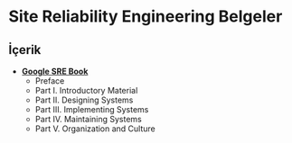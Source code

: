 # Site Reliability Engineering Belgeler



## İçerik 

- [**Google SRE Book**](distributed_systems/site_reliability_engineer/google_sre_book.md)
  - Preface
  - Part I. Introductory Material
  - Part II. Designing Systems
  - Part III. Implementing Systems
  - Part IV. Maintaining Systems
  - Part V. Organization and Culture